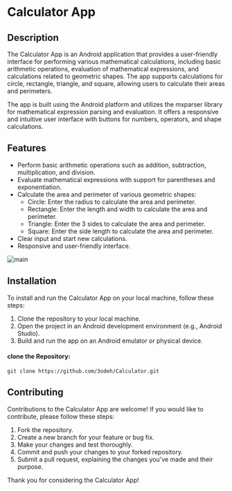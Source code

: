 # Calculator App
## Description
The Calculator App is an Android application that provides a user-friendly interface for performing various mathematical calculations, including basic arithmetic operations, evaluation of mathematical expressions, and calculations related to geometric shapes. The app supports calculations for circle, rectangle, triangle, and square, allowing users to calculate their areas and perimeters.

The app is built using the Android platform and utilizes the mxparser library for mathematical expression parsing and evaluation. It offers a responsive and intuitive user interface with buttons for numbers, operators, and shape calculations.

## Features

- Perform basic arithmetic operations such as addition, subtraction, multiplication, and division.
- Evaluate mathematical expressions with support for parentheses and exponentiation.
- Calculate the area and perimeter of various geometric shapes:
  - Circle: Enter the radius to calculate the area and perimeter.
  - Rectangle: Enter the length and width to calculate the area and perimeter.
  - Triangle: Enter the 3 sides to calculate the area and perimeter.
  - Square: Enter the side length to calculate the area and perimeter.
- Clear input and start new calculations.
- Responsive and user-friendly interface.

![main](https://github.com/3odeh/Calculator/assets/111912140/e4803813-3459-4267-b233-d564b5c8f032)

## Installation

To install and run the Calculator App on your local machine, follow these steps:

1. Clone the repository to your local machine.
2. Open the project in an Android development environment (e.g., Android Studio).
3. Build and run the app on an Android emulator or physical device.

#### clone the Repository:

```shell
git clone https://github.com/3odeh/Calculator.git
```

## Contributing

Contributions to the Calculator App are welcome! If you would like to contribute, please follow these steps:

1. Fork the repository.
2. Create a new branch for your feature or bug fix.
3. Make your changes and test thoroughly.
4. Commit and push your changes to your forked repository.
5. Submit a pull request, explaining the changes you've made and their purpose.

Thank you for considering the Calculator App!
